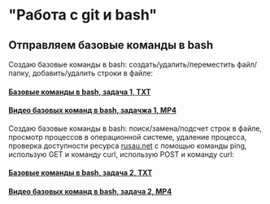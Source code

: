 # "Работа с git и bash"
## Отправляем базовые команды в bash
Создаю базовые команды в bash: создать/удалить/переместить файл/папку, добавить/удалить строки в файле:
#### [Базовые команды в bash, задача 1, TXT](https://github.com/StanTokarev/git_bash/blob/main/bash1.txt)
#### [Видео базовых команд в bash, задачжа 1, MP4](https://github.com/StanTokarev/git_bash/blob/main/%D0%9E%D1%82%D0%BF%D1%80%D0%B0%D0%B2%D0%BB%D1%8F%D0%B5%D0%BC%20%D0%B1%D0%B0%D0%B7%D0%BE%D0%B2%D1%8B%D0%B5%20%D0%BA%D0%BE%D0%BC%D0%B0%D0%BD%D0%B4%D1%8B%20%D0%B2%20bash%20%D0%B7%D0%B0%D0%B4%D0%B0%D1%87%D0%B01.mp4)
Создаю базовые команды в bash: поиск/замена/подсчет строк в файле, просмотр процессов в операционной системе, удаление процесса, проверка доступности ресурса <a href="https://rusau.net/">rusau.net</a> с помощью команды ping, использую GET и команду curl, использую POST и команду curl:
#### [Базовые команды в bash, задача 2, TXT](https://github.com/StanTokarev/git_bash/blob/main/bash2.txt)
#### [Видео базовых команд в bash, задача 2, MP4](https://github.com/StanTokarev/git_bash/blob/main/%D0%9E%D1%82%D0%BF%D1%80%D0%B0%D0%B2%D0%BB%D1%8F%D0%B5%D0%BC%20%D0%B1%D0%B0%D0%B7%D0%BE%D0%B2%D1%8B%D0%B5%20%D0%BA%D0%BE%D0%BC%D0%B0%D0%BD%D0%B4%D1%8B%20%D0%B2%20bash%20%D0%B7%D0%B0%D0%B4%D0%B0%D1%87%D0%B02.mp4)
